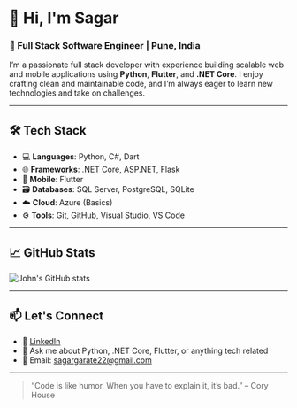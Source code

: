# 👋 Hi, I'm Sagar

### 🚀 Full Stack Software Engineer | Pune, India

I’m a passionate full stack developer with experience building scalable web and mobile applications using **Python**, **Flutter**, and **.NET Core**. I enjoy crafting clean and maintainable code, and I’m always eager to learn new technologies and take on challenges.

---

## 🛠️ Tech Stack

- 💻 **Languages**: Python, C#, Dart  
- 🌐 **Frameworks**: .NET Core, ASP.NET, Flask  
- 📱 **Mobile**: Flutter  
- 🗃️ **Databases**: SQL Server, PostgreSQL, SQLite  
- ☁️ **Cloud**: Azure (Basics)  
- ⚙️ **Tools**: Git, GitHub, Visual Studio, VS Code

---

## 📈 GitHub Stats

![John's GitHub stats](https://github-readme-stats.vercel.app/api?username=sagargarate22&show_icons=true&theme=radical)

---

## 📫 Let's Connect

- 🔗 [LinkedIn](https://linkedin.com/in/your-linkedin)  
- 💬 Ask me about Python, .NET Core, Flutter, or anything tech related  
- 📧 Email: sagargarate22@gmail.com

---

> “Code is like humor. When you have to explain it, it’s bad.” – Cory House
